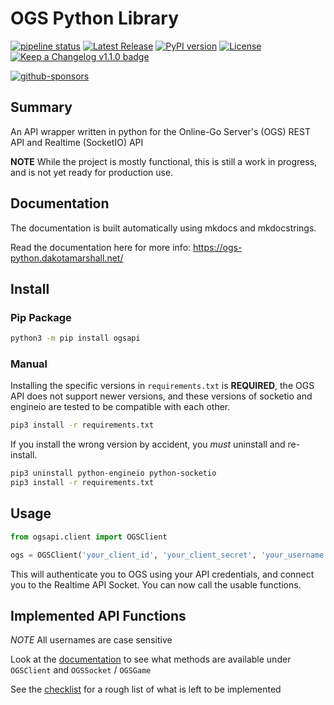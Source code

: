 # OGS Python Library


[![pipeline status](https://gitlab.com/dakota.marshall/ogs-python/badges/prod/pipeline.svg)](https://gitlab.com/dakota.marshall/ogs-python/-/commits/prod)  [![Latest Release](https://gitlab.com/dakota.marshall/ogs-python/-/badges/release.svg)](https://gitlab.com/dakota.marshall/ogs-python/-/releases) [![PyPI version](https://badge.fury.io/py/ogsapi.svg)](https://badge.fury.io/py/ogsapi) [![License](https://img.shields.io/gitlab/license/dakota.marshall%2Fogs-python)](./LICENSE) [![Keep a Changelog v1.1.0 badge](https://img.shields.io/badge/changelog-Keep%20a%20Changelog%20v1.1.0-%23E05735)](./CHANGELOG.md)

[![github-sponsors](https://img.shields.io/badge/Sponsor-%E2%9D%A4-%23db61a2.svg?&logo=github&logoColor=white&labelColor=181717&style=flat-square)](https://github.com/sponsors/dakota-marshall)

## Summary

An API wrapper written in python for the Online-Go Server's (OGS) REST API and Realtime (SocketIO) API

**NOTE** While the project is mostly functional, this is still a work in progress, and is not yet ready for production use.

## Documentation

The documentation is built automatically using mkdocs and mkdocstrings.

Read the documentation here for more info: https://ogs-python.dakotamarshall.net/

## Install

### Pip Package

```bash
python3 -m pip install ogsapi
```

### Manual

Installing the specific versions in `requirements.txt` is **REQUIRED**, the OGS API does not support newer versions, and these versions of socketio and engineio are tested to be compatible with each other.

```bash
pip3 install -r requirements.txt
```

If you install the wrong version by accident, you *must* uninstall and re-install.

```bash
pip3 uninstall python-engineio python-socketio
pip3 install -r requirements.txt
```
## Usage

```python
from ogsapi.client import OGSClient

ogs = OGSClient('your_client_id', 'your_client_secret', 'your_username', 'your_password')
```
This will authenticate you to OGS using your API credentials, and connect you to the Realtime API Socket. You can now call the usable functions.

## Implemented API Functions
*NOTE* All usernames are case sensitive

Look at the [documentation](https://ogs-python.dakotamarshall.net/api/) to see what methods are available under `OGSClient` and `OGSSocket` / `OGSGame`

See the [checklist](https://ogs-python.dakotamarshall.net/checklist) for a rough list of what is left to be implemented

<a rel="me" href="https://firefish.social/@bonealisa"></a>